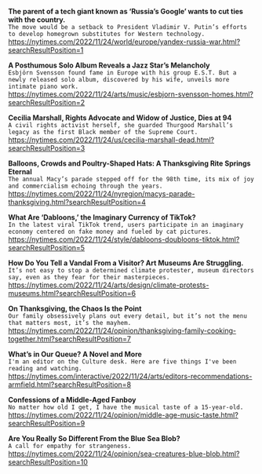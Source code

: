 **The parent of a tech giant known as ‘Russia’s Google’ wants to cut ties with the country.**\
`The move would be a setback to President Vladimir V. Putin’s efforts to develop homegrown substitutes for Western technology.`\
https://nytimes.com/2022/11/24/world/europe/yandex-russia-war.html?searchResultPosition=1

**A Posthumous Solo Album Reveals a Jazz Star’s Melancholy**\
`Esbjörn Svensson found fame in Europe with his group E.S.T. But a newly released solo album, discovered by his wife, unveils more intimate piano work.`\
https://nytimes.com/2022/11/24/arts/music/esbjorn-svensson-homes.html?searchResultPosition=2

**Cecilia Marshall, Rights Advocate and Widow of Justice, Dies at 94**\
`A civil rights activist herself, she guarded Thurgood Marshall’s legacy as the first Black member of the Supreme Court.`\
https://nytimes.com/2022/11/24/us/cecilia-marshall-dead.html?searchResultPosition=3

**Balloons, Crowds and Poultry-Shaped Hats: A Thanksgiving Rite Springs Eternal**\
`The annual Macy’s parade stepped off for the 98th time, its mix of joy and commercialism echoing through the years.`\
https://nytimes.com/2022/11/24/nyregion/macys-parade-thanksgiving.html?searchResultPosition=4

**What Are ‘Dabloons,’ the Imaginary Currency of TikTok?**\
`In the latest viral TikTok trend, users participate in an imaginary economy centered on fake money and fueled by cat pictures.`\
https://nytimes.com/2022/11/24/style/dabloons-doubloons-tiktok.html?searchResultPosition=5

**How Do You Tell a Vandal From a Visitor? Art Museums Are Struggling.**\
`It’s not easy to stop a determined climate protester, museum directors say, even as they fear for their masterpieces.`\
https://nytimes.com/2022/11/24/arts/design/climate-protests-museums.html?searchResultPosition=6

**On Thanksgiving, the Chaos Is the Point**\
`Our family obsessively plans out every detail, but it’s not the menu that matters most, it’s the mayhem. `\
https://nytimes.com/2022/11/24/opinion/thanksgiving-family-cooking-together.html?searchResultPosition=7

**What’s in Our Queue? A Novel and More**\
`I'm an editor on the Culture desk. Here are five things I've been reading and watching.`\
https://nytimes.com/interactive/2022/11/24/arts/editors-recommendations-armfield.html?searchResultPosition=8

**Confessions of a Middle-Aged Fanboy**\
`No matter how old I get, I have the musical taste of a 15-year-old.`\
https://nytimes.com/2022/11/24/opinion/middle-age-music-taste.html?searchResultPosition=9

**Are You Really So Different From the Blue Sea Blob?**\
`A call for empathy for strangeness. `\
https://nytimes.com/2022/11/24/opinion/sea-creatures-blue-blob.html?searchResultPosition=10

